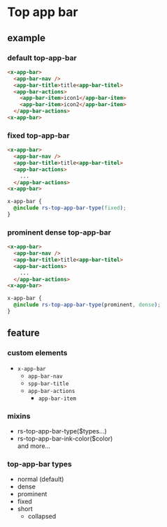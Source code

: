 # Top app bar
## example
### default top-app-bar
```html
<x-app-bar>
  <app-bar-nav />
  <app-bar-title>title<app-bar-titel>
  <app-bar-actions>
    <app-bar-item>icon1</app-bar-item>
    <app-bar-item>icon2</app-bar-item>
  </app-bar-actions>
<x-app-bar>
```
### fixed top-app-bar
```html
<x-app-bar>
  <app-bar-nav />
  <app-bar-title>title<app-bar-titel>
  <app-bar-actions>
    ...
  </app-bar-actions>
<x-app-bar>
```
```scss
x-app-bar {
  @include rs-top-app-bar-type(fixed);  
}
```
### prominent dense top-app-bar
```html
<x-app-bar>
  <app-bar-nav />
  <app-bar-title>title<app-bar-titel>
  <app-bar-actions>
    ...
  </app-bar-actions>
<x-app-bar>
```
```scss
x-app-bar {
  @include rs-top-app-bar-type(prominent, dense);
}
```
## feature
### custom elements
  * `x-app-bar`
    * `app-bar-nav`
    * `spp-bar-title`
    * `app-bar-actions`
      * `app-bar-item`
### mixins
* rs-top-app-bar-type($types...)
* rs-top-app-bar-ink-color($color)  
  and more...

### top-app-bar types
* normal (default)
* dense
* prominent
* fixed
* short
  * collapsed
